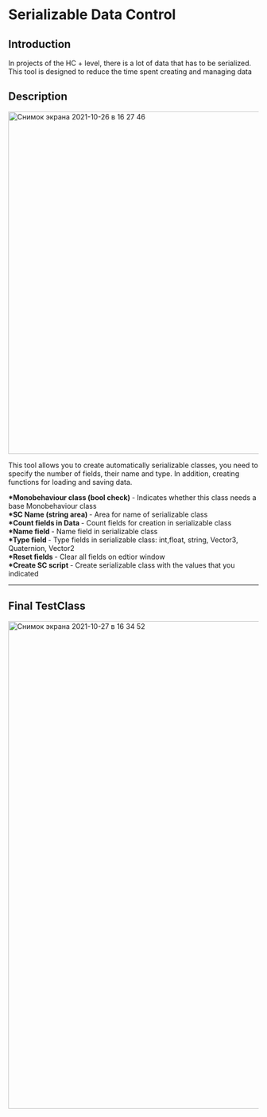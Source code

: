 # Serializable Data Control
<h2> Introduction </h2>
In projects of the HC + level, there is a lot of data that has to be serialized. This tool is designed to reduce the time spent creating and managing data
<h2> Description </h2>
<img width="688" alt="Снимок экрана 2021-10-26 в 16 27 46" src="https://user-images.githubusercontent.com/52866390/139038832-a3208965-94e0-415c-a209-6cd9fa8701b0.png">

This tool allows you to create automatically serializable classes, you need to specify the number of fields, their name and type. In addition, creating functions for loading and saving data.

<b> *Monobehaviour class (bool check) </b> - Indicates whether this class needs a base Monobehaviour class
<br>
<b> *SC Name (string area) </b> - Area for name of serializable class
<br>
<b> *Count fields in Data </b> - Count fields for creation in serializable class
<br>
<b> *Name field </b> - Name field in serializable class
<br>
<b> *Type field </b> - Type fields in serializable class: int,float, string, Vector3, Quaternion, Vector2
<br>
<b> *Reset fields </b> - Clear all fields on edtior window
<br>
<b> *Create SC script </b> - Create serializable class with the values that you indicated
<br>
<hr>
<h2> Final TestClass </h2>
<img width="980" alt="Снимок экрана 2021-10-27 в 16 34 52" src="https://user-images.githubusercontent.com/52866390/139076439-913d6f00-b5f2-4309-a5c2-7a0e0091da2f.png">
